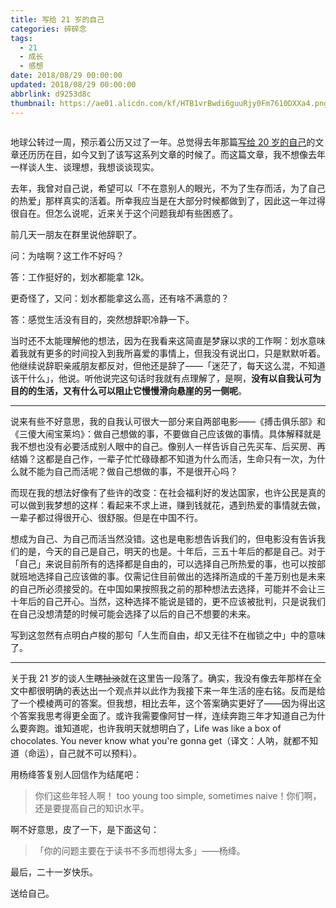 ```yaml
---
title: 写给 21 岁的自己
categories: 碎碎念
tags:
  - 21
  - 成长
  - 感想
date: 2018/08/29 00:00:00
updated: 2018/08/29 00:00:00
abbrlink: d9253d8c
thumbnail: https://ae01.alicdn.com/kf/HTB1vrBwdi6guuRjy0Fm7610DXXa4.png
---
```


<iframe id="music" frameborder="no" width="100%" height="0" src="https://blog.itswincer.com/music/v1/?id=31861287"></iframe>

地球公转过一周，预示着公历又过了一年。总觉得去年那篇[写给 20 岁的自己](https://blog.itswincer.com/posts/11ab0263/)的文章还历历在目，如今又到了该写这系列文章的时候了。而这篇文章，我不想像去年一样谈人生、谈理想，我想谈谈现实。

去年，我曾对自己说，希望可以「不在意别人的眼光，不为了生存而活，为了自己的热爱」那样真实的活着。所幸我应当是在大部分时候都做到了，因此这一年过得很自在。但怎么说呢，近来关于这个问题我却有些困惑了。

<!-- more -->

前几天一朋友在群里说他辞职了。

问：为啥啊？这工作不好吗？

答：工作挺好的，划水都能拿 12k。

更奇怪了，又问：划水都能拿这么高，还有啥不满意的？

答：感觉生活没有目的，突然想辞职冷静一下。

当时还不太能理解他的想法，因为在我看来这简直是梦寐以求的工作啊：划水意味着我就有更多的时间投入到我所喜爱的事情上，但我没有说出口，只是默默听着。他继续说辞职亲戚朋友都反对，但他还是辞了——「迷茫了，每天这么混，不知道该干什么」，他说。听他说完这句话时我就有点理解了，是啊，**没有以自我认可为目的的生活，又有什么可以阻止它慢慢滑向悬崖的另一侧呢**。

---

说来有些不好意思，我的自我认可很大一部分来自两部电影——《搏击俱乐部》和《三傻大闹宝莱坞》：做自己想做的事，不要做自己应该做的事情。具体解释就是我不想也没有必要活成别人眼中的自己。像别人一样告诉自己先买车、后买房、再结婚？这都是自己作，一辈子忙忙碌碌都不知道为什么而活，生命只有一次，为什么就不能为自己而活呢？做自己想做的事，不是很开心吗？

而现在我的想法好像有了些许的改变：在社会福利好的发达国家，也许公民是真的可以做到我梦想的这样：看起来不求上进，赚到钱就花，遇到热爱的事情就去做，一辈子都过得很开心、很舒服。但是在中国不行。

想成为自己、为自己而活当然没错。这也是电影想告诉我们的，但电影没有告诉我们的是，今天的自己是自己，明天的也是。十年后，三五十年后的都是自己。对于「自己」来说目前所有的选择都是自由的，可以选择自己所热爱的事，也可以按部就班地选择自己应该做的事。仅需记住目前做出的选择所造成的千差万别也是未来的自己所必须接受的。在中国如果按照我之前的那种想法去选择，可能并不会让三十年后的自己开心。当然，这种选择不能说是错的，更不应该被批判，只是说我们在自己没想清楚的时候可能会选择了以后的自己不想要的未来。

写到这忽然有点明白卢梭的那句「人生而自由，却又无往不在枷锁之中」中的意味了。

---

关于我 21 岁的谈人生~~瞎扯淡~~就在这里告一段落了。确实，我没有像去年那样在全文中都很明确的表达出一个观点并以此作为我接下来一年生活的座右铭。反而是给了一个模棱两可的答案。但我想，相比去年，这个答案确实更好了——因为得出这个答案我思考得更全面了。或许我需要像阿甘一样，连续奔跑三年才知道自己为什么要奔跑。谁知道呢，也许我明天就想明白了，Life was like a box of chocolates. You never know what you're gonna get（译文：人呐，就都不知道（命运），自己就不可以预料）。

用杨绛答复别人回信作为结尾吧：

> 你们这些年轻人啊！ too young too simple, sometimes naive！你们啊，还是要提高自己的知识水平。

啊不好意思，皮了一下，是下面这句：

> 「你的问题主要在于读书不多而想得太多」——杨绛。

最后，二十一岁快乐。

送给自己。
